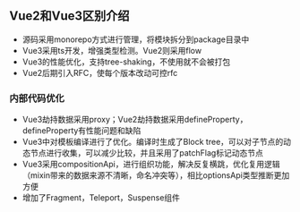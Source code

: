 ## Vue2和Vue3区别介绍
- 源码采用monorepo方式进行管理，将模块拆分到package目录中
- Vue3采用ts开发，增强类型检测。Vue2则采用flow
- Vue3的性能优化，支持tree-shaking，不使用就不会被打包
- Vue2后期引入RFC，使每个版本改动可控rfc

### 内部代码优化
- Vue3劫持数据采用proxy；Vue2劫持数据采用defineProperty，defineProperty有性能问题和缺陷
- Vue3中对模板编译进行了优化。编译时生成了Block tree，可以对子节点的动态节点进行收集，可以减少比较，并且采用了patchFlag标记动态节点
- Vue3采用compositionApi，进行组织功能，解决反复横跳，优化复用逻辑（mixin带来的数据来源不清晰，命名冲突等），相比optionsApi类型推断更加方便
- 增加了Fragment，Teleport，Suspense组件